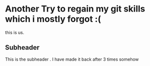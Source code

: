 # Another Try to regain my git skills which i mostly forgot :(

this is us. 

 
 ## Subheader
 This is the subheader . I have made it back after 3 times somehow
